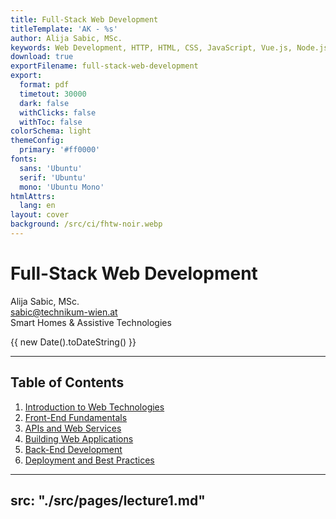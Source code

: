 ```yaml
---
title: Full-Stack Web Development
titleTemplate: 'AK - %s'
author: Alija Sabic, MSc.
keywords: Web Development, HTTP, HTML, CSS, JavaScript, Vue.js, Node.js
download: true
exportFilename: full-stack-web-development
export:
  format: pdf
  timetout: 30000
  dark: false
  withClicks: false
  withToc: false
colorSchema: light
themeConfig:
  primary: '#ff0000'
fonts:
  sans: 'Ubuntu'
  serif: 'Ubuntu'
  mono: 'Ubuntu Mono'
htmlAttrs:
  lang: en
layout: cover
background: /src/ci/fhtw-noir.webp
---
```


<style src="./src/styles/main.scss"></style>

# Full-Stack Web Development

<div class="info">

Alija Sabic, MSc.  
sabic@technikum-wien.at  
Smart Homes & Assistive Technologies

<p>
<time :datetime="new Date().toISOString()">{{ new Date().toDateString() }}</time>
</p>

</div>


---

## Table of Contents

1. [Introduction to Web Technologies](#lecture-1-introduction-to-web-technologies)
2. [Front-End Fundamentals](#lecture-2-front-end-fundamentals)
3. [APIs and Web Services](#lecture-3-apis-and-web-services)
4. [Building Web Applications](#lecture-4-building-web-applications)
5. [Back-End Development](#lecture-5-back-end-development)
6. [Deployment and Best Practices](#lecture-6-deployment-and-best-practices)


<!-- Include Lecture 1 -->
---
src: "./src/pages/lecture1.md"
---
